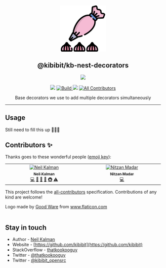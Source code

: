 <p align="center">
  <a href="https://github.com/kibibit/kb-nest-decorators" target="blank"><img src="logo.png" width="150" ></a>
  <h2 align="center">
    @kibibit/kb-nest-decorators
  </h2>
</p>
<p align="center">
  <a href="https://www.npmjs.com/package/@kibibit/kb-nest-decorators"><img src="https://img.shields.io/npm/v/@kibibit/kb-nest-decorators/latest.svg?style=for-the-badge&logo=npm&color=CB3837"></a>
</p>
<p align="center">
<a href="https://www.npmjs.com/package/@kibibit/kb-nest-decorators"><img src="https://img.shields.io/npm/v/@kibibit/kb-nest-decorators/beta.svg?logo=npm&color=CB3837"></a>
<a href="https://github.com/kibibit/kb-nest-decorators/actions/workflows/build.yml">
  <img src="https://github.com/kibibit/kb-nest-decorators/actions/workflows/build.yml/badge.svg?style=flat-square&branch=beta" alt="Build">
</a>
<a href="https://github.com/semantic-release/semantic-release"><img src="https://img.shields.io/badge/%20%20%F0%9F%93%A6%F0%9F%9A%80-semantic--release-e10079.svg"></a>
 <!-- ALL-CONTRIBUTORS-BADGE:START - Do not remove or modify this section -->
<a href="#contributors-"><img src="https://img.shields.io/badge/all_contributors-2-orange.svg?style=flat-square" alt="All Contributors"></a>
<!-- ALL-CONTRIBUTORS-BADGE:END -->
</p>
<p align="center">
  Base decorators we use to add multiple decorators simultaneously
</p>
<hr>

## Usage

Still need to fill this up 🤷🏽‍♂️

## Contributors ✨

Thanks goes to these wonderful people ([emoji key](https://allcontributors.org/docs/en/emoji-key)):
<!-- ALL-CONTRIBUTORS-LIST:START - Do not remove or modify this section -->
<!-- prettier-ignore-start -->
<!-- markdownlint-disable -->
<table>
  <tbody>
    <tr>
      <td align="center" valign="top" width="14.28%"><a href="http://thatkookooguy.kibibit.io/"><img src="https://avatars3.githubusercontent.com/u/10427304?v=4?s=100" width="100px;" alt="Neil Kalman"/><br /><sub><b>Neil Kalman</b></sub></a><br /><a href="https://github.com/Kibibit/kb-nest-decorators/commits?author=Thatkookooguy" title="Code">💻</a> <a href="https://github.com/Kibibit/kb-nest-decorators/commits?author=Thatkookooguy" title="Documentation">📖</a> <a href="#design-Thatkookooguy" title="Design">🎨</a> <a href="#maintenance-Thatkookooguy" title="Maintenance">🚧</a> <a href="#infra-Thatkookooguy" title="Infrastructure (Hosting, Build-Tools, etc)">🚇</a> <a href="https://github.com/Kibibit/kb-nest-decorators/commits?author=Thatkookooguy" title="Tests">⚠️</a></td>
      <td align="center" valign="top" width="14.28%"><a href="https://github.com/nitzan-madar"><img src="https://avatars.githubusercontent.com/u/73841521?v=4?s=100" width="100px;" alt="Nitzan Madar"/><br /><sub><b>Nitzan Madar</b></sub></a><br /><a href="https://github.com/Kibibit/kb-nest-decorators/commits?author=nitzan-madar" title="Code">💻</a></td>
    </tr>
  </tbody>
</table>

<!-- markdownlint-restore -->
<!-- prettier-ignore-end -->

<!-- ALL-CONTRIBUTORS-LIST:END -->

This project follows the [all-contributors](https://github.com/all-contributors/all-contributors) specification. Contributions of any kind are welcome!

<div>Logo made by <a href="https://www.flaticon.com/authors/good-ware" title="Good Ware">Good Ware</a> from <a href="https://www.flaticon.com/" title="Flaticon">www.flaticon.com</a></div>
<br>

## Stay in touch

- Author - [Neil Kalman](https://github.com/thatkookooguy)
- Website - [https://github.com/kibibit](https://github.com/kibibit)
- StackOverflow - [thatkookooguy](https://stackoverflow.com/users/1788884/thatkookooguy)
- Twitter - [@thatkookooguy](https://twitter.com/thatkookooguy)
- Twitter - [@kibibit_opensrc](https://twitter.com/kibibit_opensrc)